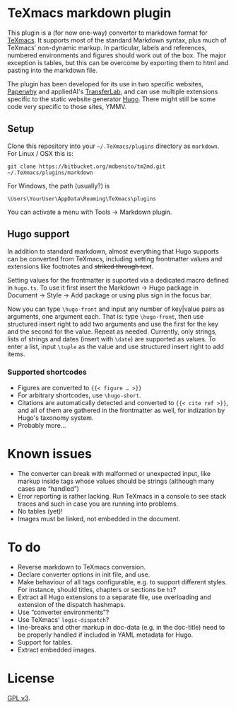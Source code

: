 # TeXmacs markdown plugin

This plugin is a (for now one-way) converter to markdown format for 
[TeXmacs](http://www.texmacs.org/). It supports most of the standard Markdown 
syntax, plus much of TeXmacs' non-dynamic markup. In particular, labels and 
references, numbered environments and figures should work out of the box. The 
major exception is tables, but this can be overcome by exporting them to html 
and pasting into the markdown file.

The plugin has been developed for its use in two specific websites, 
[Paperwhy](https://paperwhy.8027.org/) and appliedAI's 
[TransferLab](https://transferlab.appliedai.de/), and can use multiple 
extensions specific to the static website generator [Hugo](https://gohugo.io/). 
There might still be some code very specific to those sites, YMMV.

## Setup

Clone this repository into your `~/.TeXmacs/plugins` directory as `markdown`. 
For Linux / OSX this is:

```shell
git clone https://bitbucket.org/mdbenito/tm2md.git ~/.TeXmacs/plugins/markdown
```

For Windows, the path (usually?) is

```shell
\Users\YourUser\AppData\Roaming\TeXmacs\plugins
```

You can activate a menu with Tools -> Markdown plugin.

## Hugo support

In addition to standard markdown, almost everything that Hugo supports can be 
converted from TeXmacs, including setting frontmatter values and extensions 
like footnotes and ~~striked through text~~.

Setting values for the frontmatter is suported via a dedicated macro defined 
in `hugo.ts`. To use it first insert the Markdown -> Hugo package in Document 
-> Style -> Add package or using plus sign in the focus bar.

Now you can type `\hugo-front` and input any number of key|value pairs as 
arguments, one argument each. That is: type `\hugo-front`, then use structured 
insert right to add two arguments and use the first for the key and the second 
for the value. Repeat as needed. Currently, only strings, lists of strings and 
dates (insert with `\date`) are supported as values. To enter a list, input 
`\tuple` as the value and use structured insert right to add items.

### Supported shortcodes

  * Figures are converted to `{{< figure … >}}`
  * For arbitrary shortcodes, use `\hugo-short`.
  * Citations are automatically detected and converted to `{{< cite ref >}}`, 
  and all of them are gathered in the frontmatter as well, for indization by 
  Hugo's taxonomy system.
  * Probably more…

# Known issues

  * The converter can break with malformed or unexpected input, like markup 
  inside tags whose values should be strings (although many cases are 
  “handled”)
  * Error reporting is rather lacking. Run TeXmacs in a console to see stack 
  traces and such in case you are running into problems.
  * No tables (yet)!
  * Images must be linked, not embedded in the document.

# To do

  * Reverse markdown to TeXmacs conversion.
  * Declare converter options in init file, and use.
  * Make behaviour of all tags configurable, e.g. to support different styles. 
  For instance, should titles, chapters or sections be `h1`?
  * Extract all Hugo extensions to a separate file, use overloading and 
  extension of the dispatch hashmaps.
  * Use “converter environments”?
  * Use TeXmacs' `logic-dispatch`?
  * line-breaks and other markup in doc-data (e.g. in the doc-title) need to be 
  properly handled if included in YAML metadata for Hugo.
  * Support for tables.
  * Extract embedded images.

# License

[GPL v3](https://www.gnu.org/licenses/gpl-3.0.en.html).
